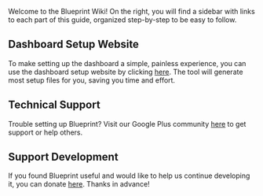 Welcome to the Blueprint Wiki! On the right, you will find a sidebar with links to each part of this guide, organized step-by-step to be easy to follow.

## Dashboard Setup Website
To make setting up the dashboard a simple, painless experience, you can use the dashboard setup website by clicking [here](http://www.jahirfiquitiva.me/dashsetup/). The tool will generate most setup files for you, saving you time and effort.

## Technical Support
Trouble setting up Blueprint? Visit our Google Plus community [here](https://plus.google.com/communities/117748118619432374563) to get support or help others.

## Support Development
If you found Blueprint useful and would like to help us continue developing it, you can donate [here](https://www.jahirfiquitiva.me/donate/). Thanks in advance!